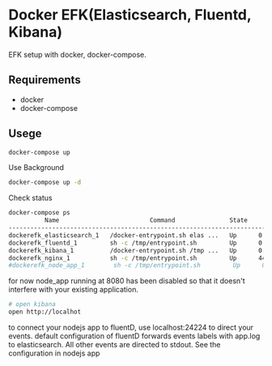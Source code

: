 # Docker EFK(Elasticsearch, Fluentd, Kibana)

EFK setup with docker, docker-compose.

## Requirements

- docker
- docker-compose

## Usege

```sh
docker-compose up
```

Use Background

```sh
docker-compose up -d
```
Check status
```sh
docker-compose ps
          Name                         Command               State                Ports
-----------------------------------------------------------------------------------------------------
dockerefk_elasticsearch_1   /docker-entrypoint.sh elas ...   Up      0.0.0.0:9200->9200/tcp, 9300/tcp
dockerefk_fluentd_1         sh -c /tmp/entrypoint.sh         Up      0.0.0.0:24224->24224/tcp
dockerefk_kibana_1          /docker-entrypoint.sh /tmp ...   Up      0.0.0.0:5601->5601/tcp
dockerefk_nginx_1           sh -c /tmp/entrypoint.sh         Up      443/tcp, 0.0.0.0:80->80/tcp
#dockerefk_node_app_1        sh -c /tmp/entrypoint.sh         Up      0.0.0.0:8080->8080/tcp
```
for now node_app running at 8080 has been disabled so that it doesn't interfere with your existing application.
```sh
# open kibana
open http://localhot
```
to connect your nodejs app to fluentD, use localhost:24224 to direct your events.
default configuration of fluentD forwards events labels with app.log to elasticsearch. All other events are directed to stdout.
See the configuration in nodejs app
